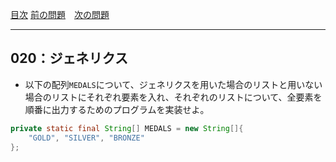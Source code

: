 [目次](../toc.md)
[前の問題](../019/README.md)　[次の問題](../021/README.md)


***
## 020：ジェネリクス
* 以下の配列`MEDALS`について、ジェネリクスを用いた場合のリストと用いない場合のリストにそれぞれ要素を入れ、それぞれのリストについて、全要素を順番に出力するためのプログラムを実装せよ。

```java
private static final String[] MEDALS = new String[]{
    "GOLD", "SILVER", "BRONZE"
};
```

